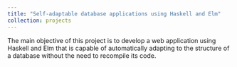 ```yaml
---
title: "Self-adaptable database applications using Haskell and Elm"
collection: projects
---
```


The main objective of this project is to develop a web application
using Haskell and Elm that is capable of automatically 
adapting to the structure of a database without the need 
to recompile its code.
